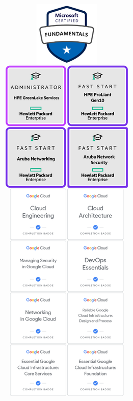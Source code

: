 <p align="center">
    <img height="190px" width="auto" src="https://raw.githubusercontent.com/glowbase/glowbase/master/img/Microsoft_Certified_Azure_Fundamentals.svg" />
    </br>
    <script src="https://www.hackthebox.eu/badge/200316"></script>
    <img height="190px" width="auto" src="https://raw.githubusercontent.com/glowbase/glowbase/master/img/HPE_GreenLake_Administrator.png" />
    <img height="190px" width="auto" src="https://raw.githubusercontent.com/glowbase/glowbase/master/img/HPE_Fast_Start_ProLiant_Gen10.png" />
    <img height="190px" width="auto" src="https://raw.githubusercontent.com/glowbase/glowbase/master/img/HPE_Fast_Start_Networking.png" />
    <img height="190px" width="auto" src="https://raw.githubusercontent.com/glowbase/glowbase/master/img/HPE_Fast_Start_Network_Security.png" />
    <br/>
    <img height="160px" width="auto" src="https://raw.githubusercontent.com/glowbase/glowbase/master/img/Cloud_Engineering.png"/>
    <img height="160px" width="auto" src="https://raw.githubusercontent.com/glowbase/glowbase/master/img/Cloud_Architecture.png"/>
    <img height="160px" width="auto" src="https://raw.githubusercontent.com/glowbase/glowbase/master/img/Managing_Security_in_Google_Cloud.png"/>
    <img height="160px" width="auto" src="https://raw.githubusercontent.com/glowbase/glowbase/master/img/DevOps_Essentials.png"/>
    <br/>
    <img height="160px" width="auto" src="https://raw.githubusercontent.com/glowbase/glowbase/master/img/Networking_in_Google_Cloud.png"/>
    <img height="160px" width="auto" src="https://raw.githubusercontent.com/glowbase/glowbase/master/img/Reliable_Google_Cloud_Infrastructure_Design_and_Process.png"/>
    <img height="160px" width="auto" src="https://raw.githubusercontent.com/glowbase/glowbase/master/img/Essential_Google_Cloud_Infrastructure_Core_Services.png"/>
    <img height="160px" width="auto" src="https://raw.githubusercontent.com/glowbase/glowbase/master/img/Essential_Google_Cloud_Infrastructure_Foundation.png" />
</p>
